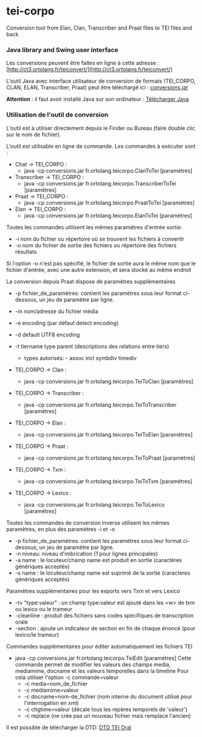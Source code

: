 # tei-corpo
Conversion tool from Elan, Clan, Transcriber and Praat files to TEI files and back

### Java library and Swing user interface

Les conversions peuvent être faites en ligne à cette adresse : [http://ct3.ortolang.fr/teiconvert/](http://ct3.ortolang.fr/teiconvert/)

L'outil Java avec interface utilisateur de conversion de formats (TEI_CORPO, CLAN, ELAN, Transcriber, Praat) peut être téléchargé ici :
[conversions.jar](http://ct3.ortolang.fr/tei-corpo/conversions.jar)

__Attention__ : il faut avoir installé Java sur son ordinateur : [Télécharger Java](http://www.java.com/fr/)

### Utilisation de l'outil de conversion
L'outil est à utiliser directement depuis le Finder ou Bureau (faire double clic sur le nom de fichier).

L'outil est utilisable en ligne de commande. Les commandes à exécuter sont :

  * Chat -> TEI_CORPO :
      * java -cp conversions.jar fr.ortolang.teicorpo.ClanToTei [paramètres]
  * Transcriber -> TEI_CORPO :
      * java -cp conversions.jar fr.ortolang.teicorpo.TranscriberToTei [paramètres]
  * Praat -> TEI_CORPO :
      * java -cp conversions.jar fr.ortolang.teicorpo.PraatToTei [paramètres]
  * Elan -> TEI_CORPO :
      * java -cp conversions.jar fr.ortolang.teicorpo.ElanToTei [paramètres]

Toutes les commandes utilisent les mêmes paramètres d'entrée sortie:
  * -i nom du fichier ou répertoire où se trouvent les fichiers à convertir
  * -o nom du fichier de sortie des fichiers ou répertoire des fichiers résultats

Si l'option -o n'est pas spécifié, le fichier de sortie aura le même nom que le fichier d'entrée, avec une autre extension, et sera stocké au même endroit

La conversion depuis Praat dispose de paramètres supplémentaires
  * -p fichier_de_paramètres: contient les paramètres sous leur format ci-dessous, un jeu de paramètre par ligne.
  * -m nom/adresse du fichier média
  * -e encoding (par défaut detect encoding)
  * -d default UTF8 encoding
  * -t tiername type parent (descriptions des relations entre tiers)
    * types autorisés: - assoc incl symbdiv timediv


  * TEI_CORPO -> Clan :
      * java -cp conversions.jar fr.ortolang.teicorpo.TeiToClan [paramètres]
  * TEI_CORPO -> Transcriber :
      * java -cp conversions.jar fr.ortolang.teicorpo.TeiToTranscriber [paramètres]
  * TEI_CORPO -> Elan :
      * java -cp conversions.jar fr.ortolang.teicorpo.TeiToElan [paramètres]
  * TEI_CORPO -> Praat :
      * java -cp conversions.jar fr.ortolang.teicorpo.TeiToPraat [paramètres]
  * TEI_CORPO -> Txm :
      * java -cp conversions.jar fr.ortolang.teicorpo.TeiToTxm [paramètres]
  * TEI_CORPO -> Lexico :
      * java -cp conversions.jar fr.ortolang.teicorpo.TeiToLexico [paramètres]

Toutes les commandes de conversion inverse utilisent les mêmes paramètres, en plus des paramètres -i et -o
  * -p fichier_de_paramètres: contient les paramètres sous leur format ci-dessous, un jeu de paramètre par ligne.
  * -n niveau: niveau d'imbrication (1 pour lignes principales)
  * -a name : le locuteur/champ name est produit en sortie (caractères génériques acceptés)
  * -s name : le locuteur/champ name est suprimé de la sortie (caractères génériques acceptés)

Paramètres supplémentaires pour les exports vers Txm et vers Lexico
  * -tv "type:valeur" : un champ type:valeur est ajouté dans les &lt;w&gt; de txm ou lexico ou le trameur
  * -cleanline : produit des fichiers sans codes spécifiques de transcription orale
  * -section : ajoute un indicateur de section en fin de chaque énoncé (pour lexico/le trameur)

Commandes supplémentaires pour éditer automatiquement les fichiers TEI
  * java -cp conversions.jar fr.ortolang.teicorpo.TeiEdit [paramètres]
  Cette commande permet de modifier les valeurs des champs media, mediamime, docname et les valeurs temporelles dans la timeline
  Pour cela utiliser l'option -c commande=valeur
    * -c media=nom_de_fichier
    * -c mediamime=valeur
    * -c docname=nom-de_fichier (nom interne du document utilisé pour l'interrogation en xml)
    * -c chgtime=valeur (décale tous les repères temporels de 'valeur')
    * -c replace (ne crée pas un nouveau fichier mais remplace l'ancien)

Il est possible de télécharger la DTD: [DTD TEI Oral](http://ct3.ortolang.fr/tei-corpo/tei_all.dtd)
